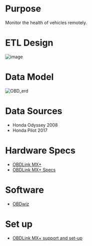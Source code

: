 # Purpose
Monitor the health of vehicles remotely. 
 
# ETL Design 
![image](https://user-images.githubusercontent.com/76083769/148834719-e6a579a5-0aac-4478-b291-30272760181e.png)

# Data Model
![OBD_erd](https://user-images.githubusercontent.com/76083769/150624827-f35bf4f9-446c-4672-9455-c903e7916505.JPG)

# Data Sources 
 - Honda Odyssey 2008
 - Honda Pilot 2017
 
 # Hardware Specs 
 - [OBDLink MX+](https://www.obdlink.com/products/obdlink-mxp/)
 - [OBDLink MX+ Specs](https://www.obdlink.com/wp-content/uploads/2019/01/app_support.pdf)

# Software
 - [OBDwiz](https://www.obdlink.com/software/)

# Set up
- [OBDLink MX+ support and set-up](https://www.obdlink.com/support/mxp/#win-mxp)

